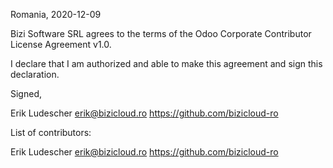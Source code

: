 Romania, 2020-12-09

Bizi Software SRL agrees to the terms of the Odoo Corporate Contributor License Agreement v1.0.

I declare that I am authorized and able to make this agreement and sign this declaration.

Signed,

Erik Ludescher erik@bizicloud.ro https://github.com/bizicloud-ro

List of contributors:

Erik Ludescher erik@bizicloud.ro https://github.com/bizicloud-ro
